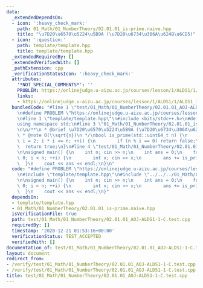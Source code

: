 ```yaml
---
data:
  _extendedDependsOn:
  - icon: ':heavy_check_mark:'
    path: 01_Math/01_NumberTheory/02.01.01_is-prime.naive.hpp
    title: "\u7D20\u6570\u5224\u5B9A (\u7D20\u6734\u306A\u624B\u6CD5)"
  - icon: ':question:'
    path: template/template.hpp
    title: template/template.hpp
  _extendedRequiredBy: []
  _extendedVerifiedWith: []
  _pathExtension: cpp
  _verificationStatusIcon: ':heavy_check_mark:'
  attributes:
    '*NOT_SPECIAL_COMMENTS*': ''
    PROBLEM: https://onlinejudge.u-aizu.ac.jp/courses/lesson/1/ALDS1/1/ALDS1_1_C
    links:
    - https://onlinejudge.u-aizu.ac.jp/courses/lesson/1/ALDS1/1/ALDS1_1_C
  bundledCode: "#line 1 \"test/01_Math/01_NumberTheory/02.01.01_AOJ-ALDS1-1-C.test.cpp\"\
    \n#define PROBLEM \"https://onlinejudge.u-aizu.ac.jp/courses/lesson/1/ALDS1/1/ALDS1_1_C\"\
    \n#line 1 \"template/template.hpp\"\n#include <bits/stdc++.h>\n#define int int64_t\n\
    using namespace std;\n#line 3 \"01_Math/01_NumberTheory/02.01.01_is-prime.naive.hpp\"\
    \n\n/**\n * @brief \u7D20\u6570\u5224\u5B9A (\u7D20\u6734\u306A\u624B\u6CD5)\n\
    \ * @note O(\\sqrt{n})\n */\nbool is_prime(std::uint64_t n) {\n    for (std::uint64_t\
    \ i = 2; i * i <= n; ++i) {\n        if (n % i == 0) return false;\n    }\n  \
    \  return true;\n}\n#line 4 \"test/01_Math/01_NumberTheory/02.01.01_AOJ-ALDS1-1-C.test.cpp\"\
    \n\nsigned main() {\n    int n; cin >> n;\n    int ans = 0;\n    for (int i =\
    \ 0; i < n; ++i) {\n        int x; cin >> x;\n        ans += is_prime(x);\n  \
    \  }\n    cout << ans << endl;\n}\n"
  code: "#define PROBLEM \"https://onlinejudge.u-aizu.ac.jp/courses/lesson/1/ALDS1/1/ALDS1_1_C\"\
    \n#include \"template/template.hpp\"\n#include \"../../../01_Math/01_NumberTheory/02.01.01_is-prime.naive.hpp\"\
    \n\nsigned main() {\n    int n; cin >> n;\n    int ans = 0;\n    for (int i =\
    \ 0; i < n; ++i) {\n        int x; cin >> x;\n        ans += is_prime(x);\n  \
    \  }\n    cout << ans << endl;\n}"
  dependsOn:
  - template/template.hpp
  - 01_Math/01_NumberTheory/02.01.01_is-prime.naive.hpp
  isVerificationFile: true
  path: test/01_Math/01_NumberTheory/02.01.01_AOJ-ALDS1-1-C.test.cpp
  requiredBy: []
  timestamp: '2020-12-21 01:53:16+00:00'
  verificationStatus: TEST_ACCEPTED
  verifiedWith: []
documentation_of: test/01_Math/01_NumberTheory/02.01.01_AOJ-ALDS1-1-C.test.cpp
layout: document
redirect_from:
- /verify/test/01_Math/01_NumberTheory/02.01.01_AOJ-ALDS1-1-C.test.cpp
- /verify/test/01_Math/01_NumberTheory/02.01.01_AOJ-ALDS1-1-C.test.cpp.html
title: test/01_Math/01_NumberTheory/02.01.01_AOJ-ALDS1-1-C.test.cpp
---
```

